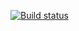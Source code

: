 [![Build status](https://ci.appveyor.com/api/projects/status/gw1b7np78341mx6l?svg=true)](https://ci.appveyor.com/project/GusevaKa/patterns-task2)
